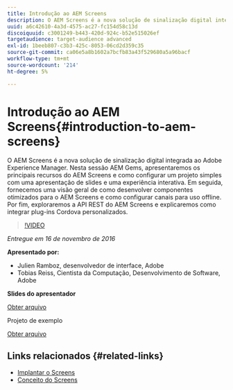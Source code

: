 ```yaml
---
title: Introdução ao AEM Screens
description: O AEM Screens é a nova solução de sinalização digital integrada ao Adobe Experience Manager. Nesta sessão AEM Gems, apresentaremos os principais recursos do AEM Screens e como configurar um projeto simples com uma apresentação de slides e uma experiência interativa. Em seguida, fornecemos uma visão geral de como desenvolver componentes otimizados para o AEM Screens e como configurar canais para uso offline. Por fim, exploraremos a API REST do AEM Screens e explicaremos como integrar plug-ins Cordova personalizados.
uuid: a6c42610-4a3d-4575-ac27-fc154d58c13d
discoiquuid: c3001249-b443-420d-924c-b52e515026ef
targetaudience: target-audience advanced
exl-id: 1beeb807-c3b3-425c-8053-06cd2d359c35
source-git-commit: ca06e5a8b1602a7bcfb83a43f529680a5a96bacf
workflow-type: tm+mt
source-wordcount: '214'
ht-degree: 5%

---
```


# Introdução ao AEM Screens{#introduction-to-aem-screens}

O AEM Screens é a nova solução de sinalização digital integrada ao Adobe Experience Manager. Nesta sessão AEM Gems, apresentaremos os principais recursos do AEM Screens e como configurar um projeto simples com uma apresentação de slides e uma experiência interativa. Em seguida, fornecemos uma visão geral de como desenvolver componentes otimizados para o AEM Screens e como configurar canais para uso offline. Por fim, exploraremos a API REST do AEM Screens e explicaremos como integrar plug-ins Cordova personalizados.

>[!VIDEO](https://video.tv.adobe.com/v/19301/?quality=9)

*Entregue em 16 de novembro de 2016*

**Apresentado por:**

* Julien Ramboz, desenvolvedor de interface, Adobe
* Tobias Reiss, Cientista da Computação, Desenvolvimento de Software, Adobe

**Slides do apresentador**

[Obter arquivo](assets/2016-11-16-aem-screens.pdf)

Projeto de exemplo

[Obter arquivo](assets/aemscreensgems.zip)

## Links relacionados {#related-links}

* [Implantar o Screens](https://docs.adobe.com/docs/en/aem/6-2/deploy/screens.html)
* [Conceito do Screens](https://docs.adobe.com/docs/en/aem/6-2/administer/screens.html)
